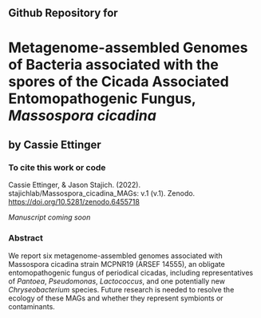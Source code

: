## Github Repository for
# Metagenome-assembled Genomes of Bacteria associated with the spores of the Cicada Associated Entomopathogenic Fungus, <i>Massospora cicadina</i>
## by Cassie Ettinger 

### To cite this work or code

Cassie Ettinger, & Jason Stajich. (2022). stajichlab/Massospora_cicadina_MAGs: v.1 (v.1). Zenodo. https://doi.org/10.5281/zenodo.6455718

<i> Manuscript coming soon </i>

### Abstract

We report six metagenome-assembled genomes associated with Massospora cicadina strain MCPNR19 (ARSEF 14555), an obligate entomopathogenic fungus of periodical cicadas,  including representatives of <i>Pantoea</i>, <i>Pseudomonas</i>, <i>Lactococcus</i>, and one potentially new <i>Chryseobacterium</i> species. Future research is needed to resolve the ecology of these MAGs and whether they represent symbionts or contaminants.


